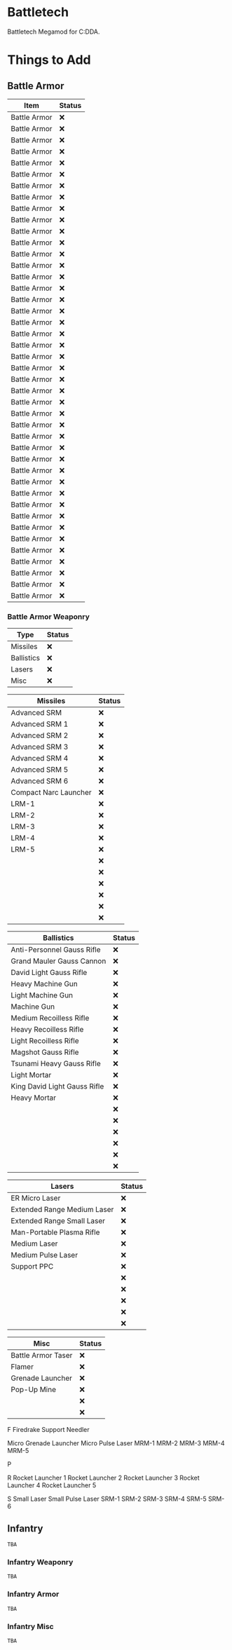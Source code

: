 # Battletech
Battletech Megamod for C:DDA.
# Things to Add
## Battle Armor

| Item | Status |
| ------ | ------ |
| Battle Armor | :x:|
| Battle Armor | :x:|
| Battle Armor | :x:|
| Battle Armor | :x:|
| Battle Armor | :x:|
| Battle Armor | :x:|
| Battle Armor | :x:|
| Battle Armor | :x:|
| Battle Armor | :x:|
| Battle Armor | :x:|
| Battle Armor | :x:|
| Battle Armor | :x:|
| Battle Armor | :x:|
| Battle Armor | :x:|
| Battle Armor | :x:|
| Battle Armor | :x:|
| Battle Armor | :x:|
| Battle Armor | :x:|
| Battle Armor | :x:|
| Battle Armor | :x:|
| Battle Armor | :x:|
| Battle Armor | :x:|
| Battle Armor | :x:|
| Battle Armor | :x:|
| Battle Armor | :x:|
| Battle Armor | :x:|
| Battle Armor | :x:|
| Battle Armor | :x:|
| Battle Armor | :x:|
| Battle Armor | :x:|
| Battle Armor | :x:|
| Battle Armor | :x:|
| Battle Armor | :x:|
| Battle Armor | :x:|
| Battle Armor | :x:|
| Battle Armor | :x:|
| Battle Armor | :x:|
| Battle Armor | :x:|
| Battle Armor | :x:|
| Battle Armor | :x:|
| Battle Armor | :x:|
| Battle Armor | :x:|
| Battle Armor | :x:|

### Battle Armor Weaponry
| Type | Status |
| ---- | ------ |
| Missiles | :x: |
| Ballistics | :x: |
| Lasers | :x: |
| Misc | :x: |

| Missiles | Status |
| -------- | ------ |
| Advanced SRM | :x: |
| Advanced SRM 1 | :x: |
| Advanced SRM 2 | :x: |
| Advanced SRM 3 | :x: |
| Advanced SRM 4 | :x: |
| Advanced SRM 5 | :x: |
| Advanced SRM 6 | :x: |
| Compact Narc Launcher | :x: |
| LRM-1 | :x: |
| LRM-2 | :x: |
| LRM-3 | :x: |
| LRM-4 | :x: |
| LRM-5 | :x: |
|  | :x: |
|  | :x: |
|  | :x: |
|  | :x: |
|  | :x: |
|  | :x: |

| Ballistics | Status |
| ---------- | ------ |
| Anti-Personnel Gauss Rifle | :x: |
| Grand Mauler Gauss Cannon | :x: |
| David Light Gauss Rifle  | :x: |
| Heavy Machine Gun | :x: |
| Light Machine Gun | :x: |
| Machine Gun | :x: |
| Medium Recoilless Rifle | :x: |
| Heavy Recoilless Rifle | :x: |
| Light Recoilless Rifle | :x: |
| Magshot Gauss Rifle | :x: |
| Tsunami Heavy Gauss Rifle | :x: |
| Light Mortar | :x: |
| King David Light Gauss Rifle | :x: |
| Heavy Mortar | :x: |
|  | :x: |
|  | :x: |
|  | :x: |
|  | :x: |
|  | :x: |
|  | :x: |

| Lasers | Status |
| ---------- | ------ |
| ER Micro Laser | :x: |
| Extended Range Medium Laser | :x: |
| Extended Range Small Laser | :x: |
| Man-Portable Plasma Rifle | :x: |
| Medium Laser | :x: |
| Medium Pulse Laser | :x: |
| Support PPC | :x: |
|  | :x: |
|  | :x: |
|  | :x: |
|  | :x: |
|  | :x: |

| Misc | Status |
| ---------- | ------ |
| Battle Armor Taser | :x: |
| Flamer | :x: |
| Grenade Launcher | :x: |
| Pop-Up Mine | :x: |
|  | :x: |
|  | :x: |

F
Firedrake Support Needler

Micro Grenade Launcher
Micro Pulse Laser
MRM-1
MRM-2
MRM-3
MRM-4
MRM-5

P


R
Rocket Launcher 1
Rocket Launcher 2
Rocket Launcher 3
Rocket Launcher 4
Rocket Launcher 5

S
Small Laser
Small Pulse Laser
SRM-1
SRM-2
SRM-3
SRM-4
SRM-5
SRM-6


## Infantry

```TBA```

### Infantry Weaponry

```TBA```

### Infantry Armor

```TBA```

### Infantry Misc

```TBA```

